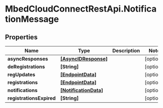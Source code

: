 # MbedCloudConnectRestApi.NotificationMessage

## Properties
Name | Type | Description | Notes
------------ | ------------- | ------------- | -------------
**asyncResponses** | [**[AsyncIDResponse]**](AsyncIDResponse.md) |  | [optional] 
**deRegistrations** | **[String]** |  | [optional] 
**regUpdates** | [**[EndpointData]**](EndpointData.md) |  | [optional] 
**registrations** | [**[EndpointData]**](EndpointData.md) |  | [optional] 
**notifications** | [**[NotificationData]**](NotificationData.md) |  | [optional] 
**registrationsExpired** | **[String]** |  | [optional] 


